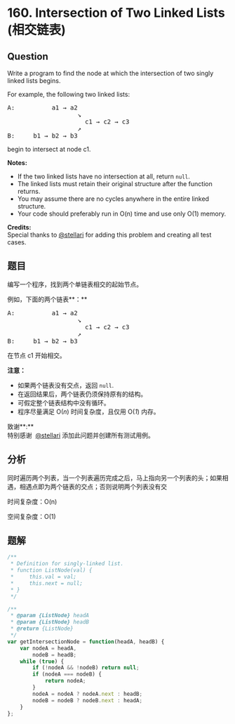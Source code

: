 # 160. Intersection of Two Linked Lists (相交链表)

## Question

Write a program to find the node at which the intersection of two singly linked lists begins.

For example, the following two linked lists:

<pre>
A:          a1 → a2
                   ↘
                     c1 → c2 → c3
                   ↗
B:     b1 → b2 → b3
</pre>

begin to intersect at node c1.

**Notes:**

- If the two linked lists have no intersection at all, return `null`.
- The linked lists must retain their original structure after the function returns.
- You may assume there are no cycles anywhere in the entire linked structure.
- Your code should preferably run in O(n) time and use only O(1) memory.

**Credits:**  
Special thanks to [@stellari](https://oj.leetcode.com/discuss/user/stellari) for adding this problem and creating all test cases.

## 题目

编写一个程序，找到两个单链表相交的起始节点。

例如，下面的两个链表**：**

<pre>
A:          a1 → a2
                   ↘
                     c1 → c2 → c3
                   ↗
B:     b1 → b2 → b3
</pre>

在节点 c1 开始相交。

**注意：**

- 如果两个链表没有交点，返回 `null`.
- 在返回结果后，两个链表仍须保持原有的结构。
- 可假定整个链表结构中没有循环。
- 程序尽量满足 O(_n_) 时间复杂度，且仅用 O(_1_) 内存。

致谢**:**  
特别感谢  [@stellari](https://oj.leetcode.com/discuss/user/stellari) 添加此问题并创建所有测试用例。

## 分析

同时遍历两个列表，当一个列表遍历完成之后，马上指向另一个列表的头；如果相遇，相遇点即为两个链表的交点；否则说明两个列表没有交

时间复杂度：O(n)

空间复杂度：O(1)

## 题解

```javascript
/**
 * Definition for singly-linked list.
 * function ListNode(val) {
 *     this.val = val;
 *     this.next = null;
 * }
 */

/**
 * @param {ListNode} headA
 * @param {ListNode} headB
 * @return {ListNode}
 */
var getIntersectionNode = function(headA, headB) {
    var nodeA = headA,
        nodeB = headB;
    while (true) {
        if (!nodeA && !nodeB) return null;
        if (nodeA === nodeB) {
            return nodeA;
        }
        nodeA = nodeA ? nodeA.next : headB;
        nodeB = nodeB ? nodeB.next : headA;
    }
};
```
